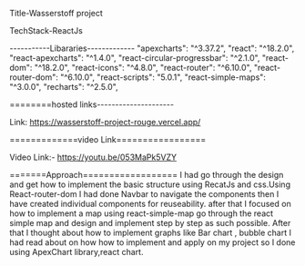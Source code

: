 Title-Wasserstoff project

TechStack-ReactJs

-----------Libararies-------------
    "apexcharts": "^3.37.2",
    "react": "^18.2.0",
    "react-apexcharts": "^1.4.0",
    "react-circular-progressbar": "^2.1.0",
    "react-dom": "^18.2.0",
    "react-icons": "^4.8.0",
    "react-router": "^6.10.0",
    "react-router-dom": "^6.10.0",
    "react-scripts": "5.0.1",
    "react-simple-maps": "^3.0.0",
    "recharts": "^2.5.0",
    
  ========hosted links---------------------

Link: https://wasserstoff-project-rouge.vercel.app/

=============video Link=================

Video Link:- https://youtu.be/053MaPk5VZY

=======Approach================== I had go through the design and get how to implement the basic structure using RecatJs and css.Using React-router-dom I had done Navbar to navigate the components then I have created individual components for reuseability. after that I focused on how to implement a map using react-simple-map go through the react simple map and design and implement step by step as such possible. After that I thought about how to implement graphs like Bar chart , bubble chart I had read about on how how to implement and apply on my project so I done using ApexChart library,react chart.
    
  
